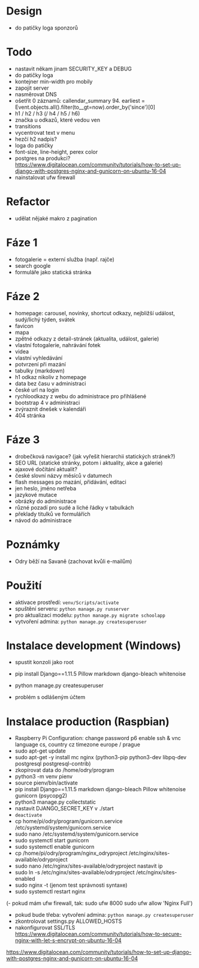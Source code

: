 # Design
- do patičky loga sponzorů

# Todo
- nastavit někam jinam SECURITY_KEY a DEBUG
- do patičky loga
- kontejner min-width pro mobily
- zapojit server
- nasměrovat DNS
- ošetřit 0 záznamů: callendar_summary 94. earliest = Event.objects.all().filter(to__gt=now).order_by('since')[0] 
- h1 / h2 / h3 (/ h4 / h5 / h6)
- značka u odkazů, které vedou ven
- transitions
- vycentrovat text v menu
- hezčí h2 nadpis?
- loga do patičky
- font-size, line-height, perex color
- postgres na produkci? https://www.digitalocean.com/community/tutorials/how-to-set-up-django-with-postgres-nginx-and-gunicorn-on-ubuntu-16-04
- nainstalovat ufw firewall

# Refactor
- udělat nějaké makro z pagination

# Fáze 1
- fotogalerie = externí služba (např. rajče)
- search google
- formuláře jako statická stránka

# Fáze 2
- homepage: carousel, novinky, shortcut odkazy, nejbližší událost, sudý/lichý týden, svátek
- favicon
- mapa
- zpětné odkazy z detail-stránek (aktualita, událost, galerie)
- vlastní fotogalerie, nahrávání fotek
- videa
- vlastní vyhledávání
- potvrzení při mazání
- tabulky (markdown)
- h1 odkaz nikoliv z homepage
- data bez času v administraci
- české url na login
- rychloodkazy z webu do administrace pro přihlášené
- bootstrap 4 v administraci
- zvýraznit dnešek v kalendáři
- 404 stránka

# Fáze 3
- drobečková navigace? (jak vyřešit hierarchii statických stránek?)
- SEO URL (statické stránky, potom i aktuality, akce a galerie) 
- ajaxové dočítání aktualit?
- české slovní názvy měsíců v datumech
- flash messages po mazání, přidávání, editaci
- jen heslo, jméno netřeba
- jazykové mutace
- obrázky do administrace
- různé pozadí pro sudé a liché řádky v tabulkách
- překlady titulků ve formulářích
- návod do administrace

# Poznámky
- Odry běží na Savaně (zachovat kvůli e-mailům)

# Použití
- aktivace prostředí: `venv/Scripts/activate`
- spuštění serveru: `python manage.py runserver`
- pro aktualizaci modelu: `python manage.py migrate schoolapp`
- vytvoření admina: `python manage.py createsuperuser`

# Instalace development (Windows)
- spustit konzoli jako root
- pip install Django==1.11.5 Pillow markdown django-bleach whitenoise

- python manage.py createsuperuser

- problém s odlášeným účtem

# Instalace production (Raspbian)
- Raspberry Pi Configuration:
    change password p6
    enable ssh & vnc
    language cs, country cz
    timezone europe / prague
- sudo apt-get update
- sudo apt-get -y install mc nginx (python3-pip python3-dev libpq-dev postgresql postgresql-contrib)
- zkopírovat data do /home/odry/program
- python3 -m venv pienv
- source pienv/bin/activate
- pip install Django==1.11.5 markdown django-bleach Pillow whitenoise gunicorn (psycopg2)
- python3 manage.py collectstatic
- nastavit DJANGO_SECRET_KEY v ./start
- `deactivate`
- cp home/pi/odry/program/gunicorn.service /etc/systemd/system/gunicorn.service
- sudo nano /etc/systemd/system/gunicorn.service
- sudo systemctl start gunicorn
- sudo systemctl enable gunicorn
- cp /home/pi/odry/program/nginx_odryproject /etc/nginx/sites-available/odryproject
- sudo nano /etc/nginx/sites-available/odryproject
    nastavit ip
- sudo ln -s /etc/nginx/sites-available/odryproject /etc/nginx/sites-enabled
- sudo nginx -t (jenom test správnosti syntaxe)
- sudo systemctl restart nginx

(- pokud mám ufw firewall, tak: sudo ufw 8000
    sudo ufw allow 'Nginx Full')

- pokud bude třeba: vytvoření admina: `python manage.py createsuperuser`
- zkontrolovat settings.py ALLOWED_HOSTS
- nakonfigurovat SSL/TLS https://www.digitalocean.com/community/tutorials/how-to-secure-nginx-with-let-s-encrypt-on-ubuntu-16-04

https://www.digitalocean.com/community/tutorials/how-to-set-up-django-with-postgres-nginx-and-gunicorn-on-ubuntu-16-04
